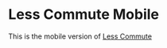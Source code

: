 # Less Commute Mobile

This is the mobile version of [Less Commute](https://www.github.com/ha-shine/less-commute)
